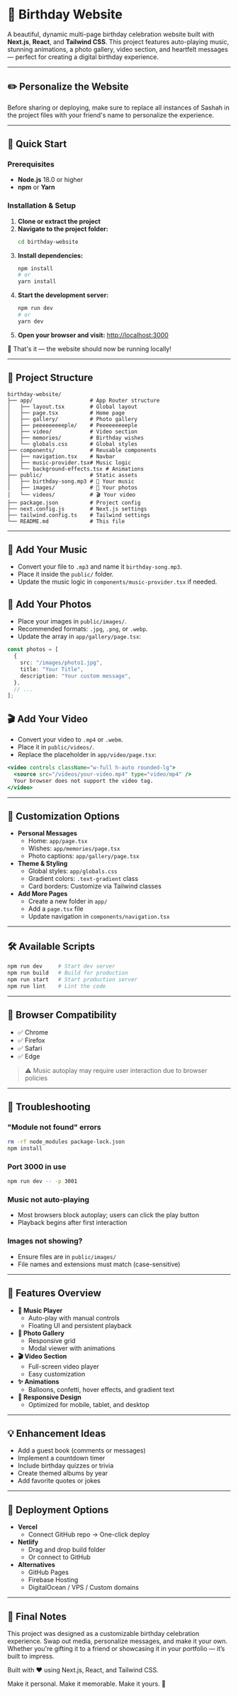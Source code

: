 # 🎉 Birthday Website

A beautiful, dynamic multi-page birthday celebration website built with **Next.js**, **React**, and **Tailwind CSS**. This project features auto-playing music, stunning animations, a photo gallery, video section, and heartfelt messages — perfect for creating a digital birthday experience.

---

## ✏️ Personalize the Website

Before sharing or deploying, make sure to replace all instances of Sashah in the project files with your friend's name to personalize the experience.

---

## 🚀 Quick Start

### Prerequisites

- **Node.js** 18.0 or higher
- **npm** or **Yarn**

### Installation & Setup

1. **Clone or extract the project**
2. **Navigate to the project folder:**
   ```bash
   cd birthday-website
   ```
3. **Install dependencies:**
   ```bash
   npm install
   # or
   yarn install
   ```
4. **Start the development server:**
   ```bash
   npm run dev
   # or
   yarn dev
   ```
5. **Open your browser and visit:**
   [http://localhost:3000](http://localhost:3000)

🎊 That's it — the website should now be running locally!

---

## 📁 Project Structure

```
birthday-website/
├── app/                  # App Router structure
│   ├── layout.tsx        # Global layout
│   ├── page.tsx          # Home page
│   ├── gallery/          # Photo gallery
│   ├── peeeeeeeeeple/    # Peeeeeeeeeple
│   ├── video/            # Video section
│   ├── memories/         # Birthday wishes
│   └── globals.css       # Global styles
├── components/           # Reusable components
│   ├── navigation.tsx    # Navbar
│   ├── music-provider.tsx# Music logic
│   └── background-effects.tsx # Animations
├── public/               # Static assets
│   ├── birthday-song.mp3 # 🎵 Your music
│   ├── images/           # 📸 Your photos
│   └── videos/           # 🎬 Your video
├── package.json          # Project config
├── next.config.js        # Next.js settings
├── tailwind.config.ts    # Tailwind settings
└── README.md             # This file
```

---

## 🎵 Add Your Music

- Convert your file to `.mp3` and name it `birthday-song.mp3`.
- Place it inside the `public/` folder.
- Update the music logic in `components/music-provider.tsx` if needed.

## 📸 Add Your Photos

- Place your images in `public/images/`.
- Recommended formats: `.jpg`, `.png`, or `.webp`.
- Update the array in `app/gallery/page.tsx`:

```ts
const photos = [
  {
    src: "/images/photo1.jpg",
    title: "Your Title",
    description: "Your custom message",
  },
  // ...
];
```

## 🎬 Add Your Video

- Convert your video to `.mp4` or `.webm`.
- Place it in `public/videos/`.
- Replace the placeholder in `app/video/page.tsx`:

```jsx
<video controls className="w-full h-auto rounded-lg">
  <source src="/videos/your-video.mp4" type="video/mp4" />
  Your browser does not support the video tag.
</video>
```

---

## 🎨 Customization Options

- **Personal Messages**
  - Home: `app/page.tsx`
  - Wishes: `app/memories/page.tsx`
  - Photo captions: `app/gallery/page.tsx`
- **Theme & Styling**
  - Global styles: `app/globals.css`
  - Gradient colors: `.text-gradient` class
  - Card borders: Customize via Tailwind classes
- **Add More Pages**
  - Create a new folder in `app/`
  - Add a `page.tsx` file
  - Update navigation in `components/navigation.tsx`

---

## 🛠️ Available Scripts

```bash
npm run dev     # Start dev server
npm run build   # Build for production
npm run start   # Start production server
npm run lint    # Lint the code
```

---

## 📱 Browser Compatibility

- ✅ Chrome
- ✅ Firefox
- ✅ Safari
- ✅ Edge

> ⚠️ Music autoplay may require user interaction due to browser policies

---

## 🧩 Troubleshooting

### "Module not found" errors

```bash
rm -rf node_modules package-lock.json
npm install
```

### Port 3000 in use

```bash
npm run dev -- -p 3001
```

### Music not auto-playing

- Most browsers block autoplay; users can click the play button
- Playback begins after first interaction

### Images not showing?

- Ensure files are in `public/images/`
- File names and extensions must match (case-sensitive)

---

## 🌟 Features Overview

- **🎵 Music Player**
  - Auto-play with manual controls
  - Floating UI and persistent playback
- **📸 Photo Gallery**
  - Responsive grid
  - Modal viewer with animations
- **🎬 Video Section**
  - Full-screen video player
  - Easy customization
- **✨ Animations**
  - Balloons, confetti, hover effects, and gradient text
- **📱 Responsive Design**
  - Optimized for mobile, tablet, and desktop

---

## 💡 Enhancement Ideas

- Add a guest book (comments or messages)
- Implement a countdown timer
- Include birthday quizzes or trivia
- Create themed albums by year
- Add favorite quotes or jokes

---

## 🚀 Deployment Options

- **Vercel**
  - Connect GitHub repo → One-click deploy
- **Netlify**
  - Drag and drop build folder
  - Or connect to GitHub
- **Alternatives**
  - GitHub Pages
  - Firebase Hosting
  - DigitalOcean / VPS / Custom domains

---

## 📣 Final Notes

This project was designed as a customizable birthday celebration experience. Swap out media, personalize messages, and make it your own. Whether you're gifting it to a friend or showcasing it in your portfolio — it’s built to impress.

Built with ❤️ using Next.js, React, and Tailwind CSS.

Make it personal. Make it memorable. Make it yours. 🎂

